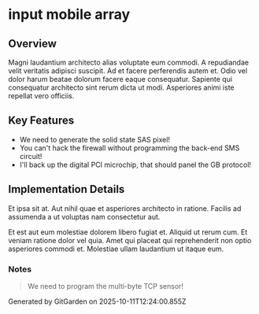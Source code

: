 # input mobile array

## Overview
Magni laudantium architecto alias voluptate eum commodi. A repudiandae velit veritatis adipisci suscipit. Ad et facere perferendis autem et. Odio vel dolor harum beatae dolorum facere eaque consequatur. Sapiente qui consequatur architecto sint rerum dicta ut modi. Asperiores animi iste repellat vero officiis.

## Key Features
- We need to generate the solid state SAS pixel!
- You can't hack the firewall without programming the back-end SMS circuit!
- I'll back up the digital PCI microchip, that should panel the GB protocol!

## Implementation Details
Et ipsa sit at. Aut nihil quae et asperiores architecto in ratione. Facilis ad assumenda a ut voluptas nam consectetur aut.
 Et est aut eum molestiae dolorem libero fugiat et. Aliquid ut rerum cum. Et veniam ratione dolor vel quia. Amet qui placeat qui reprehenderit non optio asperiores commodi et. Molestiae ullam laudantium ut itaque eum.

### Notes
> We need to program the multi-byte TCP sensor!

Generated by GitGarden on 2025-10-11T12:24:00.855Z